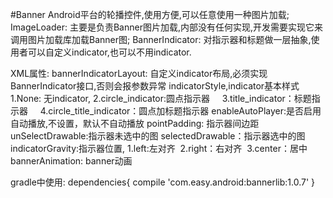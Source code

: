 #Banner
Android平台的轮播控件,使用方便,可以任意使用一种图片加载;
ImageLoader: 主要是负责Banner图片加载,内部没有任何实现,开发需要实现它来调用图片加载库加载Banner图;
BannerIndicator: 对指示器和标题做一层抽象,使用者可以自定义indicator,也可以不用indicator.

XML属性:
bannerIndicatorLayout: 自定义indicator布局,必须实现BannerIndicator接口,否则会报参数异常
indicatorStyle,indicator基本样式 
     1.None: 无indicator, 
     2.circle_indicator:圆点指示器
     3.title_indicator：标题指示器
     4.circle_title_indicator：圆点加标题指示器
enableAutoPlayer:是否启用自动播放,不设置，默认不自动播放
pointPadding: 指示器间边距
unSelectDrawable:指示器未选中的图
selectedDrawable：指示器选中的图
indicatorGravity:指示器位置,
  1.left:左对齐
  2.right：右对齐
  3.center：居中
bannerAnimation: banner动画

gradle中使用:
dependencies{
    compile 'com.easy.android:bannerlib:1.0.7'
}
